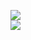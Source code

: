 [![](https://img.shields.io/badge/Made%20With-Github%20Spray-lightgrey.svg?style=for-the-badge&logo=github)](https://github.com/Annihil/github-spray#17679)  
[![](https://i.imgur.com/2DrTn0Z.gif)](https://github.com/Annihil/github-spray)